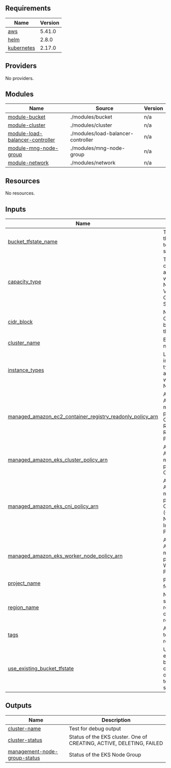<!-- BEGIN_TF_DOCS -->
## Requirements

| Name | Version |
|------|---------|
| <a name="requirement_aws"></a> [aws](#requirement\_aws) | 5.41.0 |
| <a name="requirement_helm"></a> [helm](#requirement\_helm) | 2.8.0 |
| <a name="requirement_kubernetes"></a> [kubernetes](#requirement\_kubernetes) | 2.17.0 |

## Providers

No providers.

## Modules

| Name | Source | Version |
|------|--------|---------|
| <a name="module_module-bucket"></a> [module-bucket](#module\_module-bucket) | ./modules/bucket | n/a |
| <a name="module_module-cluster"></a> [module-cluster](#module\_module-cluster) | ./modules/cluster | n/a |
| <a name="module_module-load-balancer-controller"></a> [module-load-balancer-controller](#module\_module-load-balancer-controller) | ./modules/load-balancer-controller | n/a |
| <a name="module_module-mng-node-group"></a> [module-mng-node-group](#module\_module-mng-node-group) | ./modules/mng-node-group | n/a |
| <a name="module_module-network"></a> [module-network](#module\_module-network) | ./modules/network | n/a |

## Resources

No resources.

## Inputs

| Name | Description | Type | Default | Required |
|------|-------------|------|---------|:--------:|
| <a name="input_bucket_tfstate_name"></a> [bucket\_tfstate\_name](#input\_bucket\_tfstate\_name) | The name for the bucket for terraform state file | `string` | n/a | yes |
| <a name="input_capacity_type"></a> [capacity\_type](#input\_capacity\_type) | Type of capacity associated with the EKS Node Group. Valid values: ON\_DEMAND, SPOT | `string` | `"SPOT"` | no |
| <a name="input_cidr_block"></a> [cidr\_block](#input\_cidr\_block) | Networking CIDR block to be used for the VPC | `string` | `"10.0.0.0/16"` | no |
| <a name="input_cluster_name"></a> [cluster\_name](#input\_cluster\_name) | EKS Cluster name | `string` | `"my-cluster"` | no |
| <a name="input_instance_types"></a> [instance\_types](#input\_instance\_types) | List of instance types associated with the EKS Node Group | `list(string)` | <pre>[<br>  "t2.micro"<br>]</pre> | no |
| <a name="input_managed_amazon_ec2_container_registry_readonly_policy_arn"></a> [managed\_amazon\_ec2\_container\_registry\_readonly\_policy\_arn](#input\_managed\_amazon\_ec2\_container\_registry\_readonly\_policy\_arn) | ARN for Type AWS managed policy EC2 Container Regitry ReadOnly Policy | `string` | `"arn:aws:iam::aws:policy/AmazonEC2ContainerRegistryReadOnly"` | no |
| <a name="input_managed_amazon_eks_cluster_policy_arn"></a> [managed\_amazon\_eks\_cluster\_policy\_arn](#input\_managed\_amazon\_eks\_cluster\_policy\_arn) | ARN for Type AWS managed policy EKS Cluster Policy | `string` | `"arn:aws:iam::aws:policy/AmazonEKSClusterPolicy"` | no |
| <a name="input_managed_amazon_eks_cni_policy_arn"></a> [managed\_amazon\_eks\_cni\_policy\_arn](#input\_managed\_amazon\_eks\_cni\_policy\_arn) | ARN for Type AWS managed policy EKS CNI (Container Networking Interface) Policy | `string` | `"arn:aws:iam::aws:policy/AmazonEKS_CNI_Policy"` | no |
| <a name="input_managed_amazon_eks_worker_node_policy_arn"></a> [managed\_amazon\_eks\_worker\_node\_policy\_arn](#input\_managed\_amazon\_eks\_worker\_node\_policy\_arn) | ARN for Type AWS managed policy EKS Worker Node Policy | `string` | `"arn:aws:iam::aws:policy/AmazonEKSWorkerNodePolicy"` | no |
| <a name="input_project_name"></a> [project\_name](#input\_project\_name) | Project name for tags | `string` | `"lab-eks"` | no |
| <a name="input_region_name"></a> [region\_name](#input\_region\_name) | Name of selected region for create the resources | `string` | `"us-east-1"` | no |
| <a name="input_tags"></a> [tags](#input\_tags) | A map of tags to add to all resources | `map(any)` | n/a | yes |
| <a name="input_use_existing_bucket_tfstate"></a> [use\_existing\_bucket\_tfstate](#input\_use\_existing\_bucket\_tfstate) | Used for to an existing S3 bucket or create a new one for save terraform state file | `bool` | `false` | no |

## Outputs

| Name | Description |
|------|-------------|
| <a name="output_cluster-name"></a> [cluster-name](#output\_cluster-name) | Test for debug output |
| <a name="output_cluster-status"></a> [cluster-status](#output\_cluster-status) | Status of the EKS cluster. One of CREATING, ACTIVE, DELETING, FAILED |
| <a name="output_management-node-group-status"></a> [management-node-group-status](#output\_management-node-group-status) | Status of the EKS Node Group |
<!-- END_TF_DOCS -->